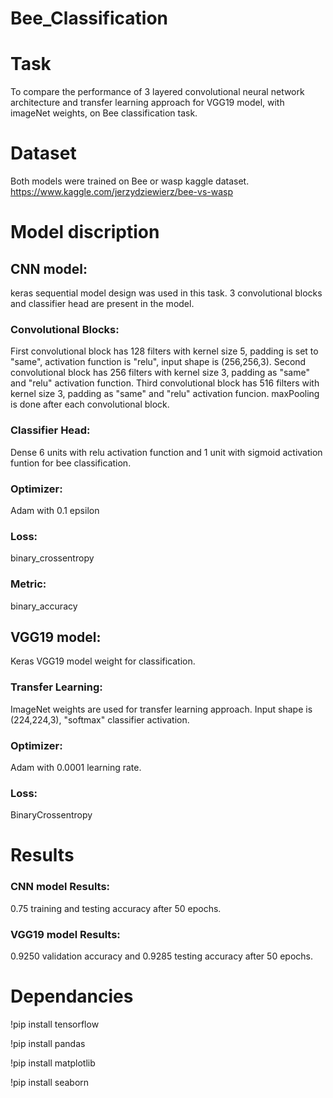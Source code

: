 # Bee_Classification

# Task


To compare the performance of 3 layered convolutional neural network architecture and transfer learning approach for VGG19 model, with imageNet weights, on Bee classification task.

# Dataset

Both models were trained on Bee or wasp kaggle dataset. https://www.kaggle.com/jerzydziewierz/bee-vs-wasp

# Model discription

## CNN model:

keras sequential model design was used in this task. 3 convolutional blocks and classifier head are present in the model. 

### Convolutional Blocks:

First convolutional block has 128 filters with kernel size 5, padding is set to "same", activation function is "relu", input shape is (256,256,3).
Second convolutional block has 256 filters with kernel size 3, padding as "same" and "relu" activation function.
Third convolutional block has 516 filters with kernel size 3, padding as "same" and "relu" activation funcion.
maxPooling is done after each convolutional block.

### Classifier Head:

Dense 6 units with relu activation function and 1 unit with sigmoid activation funtion for bee classification.

### Optimizer: 

Adam with 0.1 epsilon

### Loss:

binary_crossentropy

### Metric:

binary_accuracy


## VGG19 model:

Keras VGG19 model weight for classification.

### Transfer Learning:

ImageNet weights are used for transfer learning approach. Input shape is (224,224,3), "softmax" classifier activation.

### Optimizer:

Adam with 0.0001 learning rate.

### Loss:

BinaryCrossentropy


# Results

### CNN model Results:
0.75 training and testing accuracy after 50 epochs.

### VGG19 model Results:
0.9250 validation accuracy and 0.9285 testing accuracy after 50 epochs.

# Dependancies
!pip install tensorflow

!pip install pandas

!pip install matplotlib

!pip install seaborn

